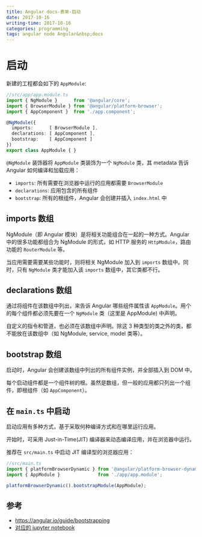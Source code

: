```yaml
---
title: Angular docs-表单-启动
date: 2017-10-16
writing-time: 2017-10-16
categories: programming
tags: angular node Angular&nbsp;docs
---
```



# 启动

新建的工程都会如下的 `AppModule`:

```typescript
//src/app/app.module.ts
import { NgModule }      from '@angular/core';
import { BrowserModule } from '@angular/platform-browser';
import { AppComponent }  from './app.component';

@NgModule({
  imports:      [ BrowserModule ],
  declarations: [ AppComponent ],
  bootstrap:    [ AppComponent ]
})
export class AppModule { }
```

`@NgModule` 装饰器将 `AppModule` 类装饰为一个 `NgModule` 类，其 metadata 告诉 Angular 如何编译和加载应用：

+ `imports`: 所有需要在浏览器中运行的应用都需要 `BrowserModule`
+ `declarations`: 应用包含的所有组件
+ `bootstrap`: 所有的根组件，Angular 会创建并插入 `index.html` 中

## imports 数组

NgModule（即 Angular 模块）是将相关功能组合在一起的一种方式。Angular 中的很多功能都组合为 NgModule 的形式，如 HTTP 服务的 `HttpModule`，路由功能的 `RouterModule` 等。

当应用需要需要某些功能时，则将相关 NgModule 加入到 `imports` 数组中。同时，只有 `NgModule` 类才能加入该 `imports` 数组中，其它类都不行。

## declarations 数组

通过将组件在该数组中列出，来告诉 Angular 哪些组件属性该 `AppModule`。用个的每个组件都必须先要在一个 `NgModule` 类（这里是 AppModule) 中声明。

自定义的指令和管道，也必须在该数组中声明。除这 3 种类型的类之外的类，都不能放在该数组中（如 NgModule, service, model 类等）。

## bootstrap 数组

启动时，Angular 会创建该数组中列出的所有组件实例，并全部插入到 DOM 中。

每个启动组件都是一个组件树的根。虽然是数组，但一般的应用都只列出一个组件，即根组件（如 `AppComponent`）。

## 在 `main.ts` 中启动

启动应用有多种方式，基于采取何种编译方式和在哪里运行应用。

开始时，可采用 Just-in-Time(JIT) 编译器来动态编译应用，并在浏览器中运行。

推荐在 `src/main.ts` 中启动 JIT 编译型的浏览器应用：

```typescript
//src/main.ts
import { platformBrowserDynamic } from '@angular/platform-browser-dynamic';
import { AppModule }              from './app/app.module';

platformBrowserDynamic().bootstrapModule(AppModule);
```

## 参考

+ https://angular.io/guide/bootstrapping
+ [对应的 jupyter notebook](https://github.com/haiiiiiyun/angular-docs-notebook/blob/master/bootstrapping.ipynb)

